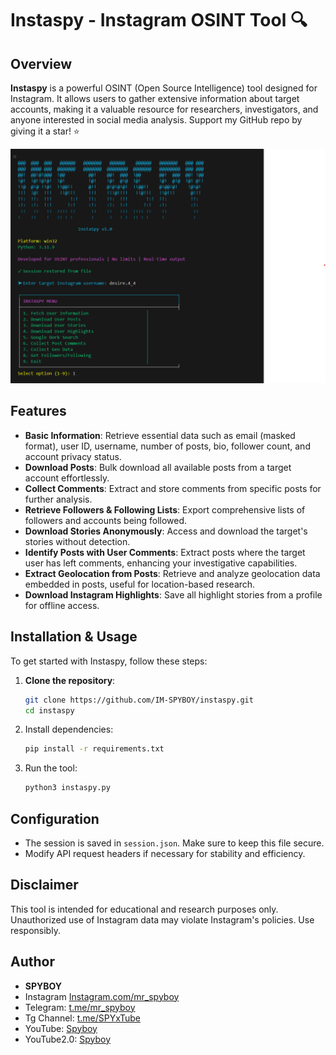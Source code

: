 # Instaspy - Instagram OSINT Tool 🔍

## Overview
**Instaspy** is a powerful OSINT (Open Source Intelligence) tool designed for Instagram. It allows users to gather extensive information about target accounts, making it a valuable resource for researchers, investigators, and anyone interested in social media analysis. Support my GitHub repo by giving it a star! ⭐

![Instaspy Screenshot](https://github.com/IM-SPYBOY/instaspy/blob/main/Screenshot.png)

## Features
- **Basic Information**: Retrieve essential data such as email (masked format), user ID, username, number of posts, bio, follower count, and account privacy status.
- **Download Posts**: Bulk download all available posts from a target account effortlessly.
- **Collect Comments**: Extract and store comments from specific posts for further analysis.
- **Retrieve Followers & Following Lists**: Export comprehensive lists of followers and accounts being followed.
- **Download Stories Anonymously**: Access and download the target's stories without detection.
- **Identify Posts with User Comments**: Extract posts where the target user has left comments, enhancing your investigative capabilities.
- **Extract Geolocation from Posts**: Retrieve and analyze geolocation data embedded in posts, useful for location-based research.
- **Download Instagram Highlights**: Save all highlight stories from a profile for offline access.

## Installation & Usage
To get started with Instaspy, follow these steps:

1. **Clone the repository**:
   ```bash
   git clone https://github.com/IM-SPYBOY/instaspy.git
   cd instaspy
2. Install dependencies:
   ```sh
   pip install -r requirements.txt
   ```
3. Run the tool:
   ```sh
   python3 instaspy.py
   ```


## Configuration
- The session is saved in `session.json`. Make sure to keep this file secure.
- Modify API request headers if necessary for stability and efficiency.

## Disclaimer
This tool is intended for educational and research purposes only. Unauthorized use of Instagram data may violate Instagram's policies. Use responsibly.

## Author
- **SPYBOY**
- Instagram [Instagram.com/mr_spyboy](https://instagram.com/mr_spyboy)
- Telegram: [t.me/mr_spyboy](https://t.me/mr_spyboy)
- Tg Channel: [t.me/SPYxTube](https://t.me/spyxtube)
- YouTube: [Spyboy](https://www.youtube.com/spyboy)
- YouTube2.0: [Spyboy](https://www.youtube.com/@spyboy2.0)
